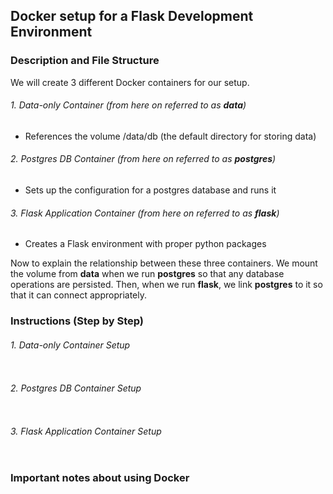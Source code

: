 ## Docker setup for a Flask Development Environment

### Description and File Structure

We will create 3 different Docker containers for our setup.

###### 1. Data-only Container *(from here on referred to as **data**)*
* References the volume /data/db (the default directory for storing data)

###### 2. Postgres DB Container *(from here on referred to as **postgres**)*
* Sets up the configuration for a postgres database and runs it

###### 3. Flask Application Container *(from here on referred to as **flask**)*
* Creates a Flask environment with proper python packages

Now to explain the relationship between these three containers. We mount the volume from **data** when we run **postgres** so that any database operations are persisted. Then, when we run **flask**, we link **postgres** to it so that it can connect appropriately.

### Instructions (Step by Step)

###### 1. Data-only Container Setup

```

```

###### 2. Postgres DB Container Setup


```

```

###### 3. Flask Application Container Setup

```

```


### Important notes about using Docker



